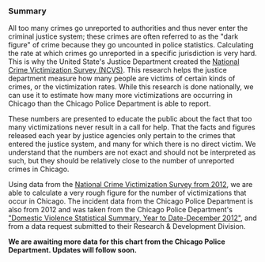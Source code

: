 ### Summary  

All too many crimes go unreported to authorities and thus never enter the criminal justice system; these crimes are often referred to as the "dark figure" of crime because they go uncounted in police statistics. Calculating the rate at which crimes go unreported in a specific jurisdiction is very hard. This is why the United State's Justice Department created the [National Crime Victimization Survey (NCVS)](http://www.bjs.gov/index.cfm?ty=dcdetail&iid=245). This research helps the justice department measure how many people are victims of certain kinds of crimes, or the victimization rates. While this research is done nationally, we can use it to estimate how many more victimizations are occurring in Chicago than the Chicago Police Department is able to report.

These numbers are presented to educate the public about the fact that too many victimizations never result in a call for help. That the facts and figures released each year by justice agencies only pertain to the crimes that entered the justice system, and many for which there is no direct victim. We understand that the numbers are not exact and should not be interpreted as such, but they should be relatively close to the number of unreported crimes in Chicago.

Using data from the [National Crime Victimization Survey from 2012](http://www.icpsr.umich.edu/icpsrweb/ICPSR/studies/34650), we are able to calculate a very rough figure for the number of victimizations that occur in Chicago. The incident data from the Chicago Police Department is also from 2012 and was taken from the Chicago Police Department's ["Domestic Violence Statistical Summary, Year to Date-December 2012"](https://portal.chicagopolice.org/portal/page/portal/ClearPath/News/Statistical%20Reports/Domestic%20Violence%20Reports), and from a data request submitted to their Research & Development Division.

**We are awaiting more data for this chart from the Chicago Police Department. Updates will follow soon.**